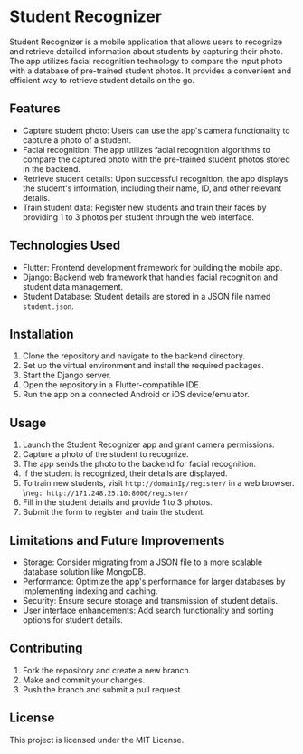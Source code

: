 # Student Recognizer

Student Recognizer is a mobile application that allows users to recognize and retrieve detailed information about students by capturing their photo. The app utilizes facial recognition technology to compare the input photo with a database of pre-trained student photos. It provides a convenient and efficient way to retrieve student details on the go.

## Features

- Capture student photo: Users can use the app's camera functionality to capture a photo of a student.
- Facial recognition: The app utilizes facial recognition algorithms to compare the captured photo with the pre-trained student photos stored in the backend.
- Retrieve student details: Upon successful recognition, the app displays the student's information, including their name, ID, and other relevant details.
- Train student data: Register new students and train their faces by providing 1 to 3 photos per student through the web interface.

## Technologies Used

- Flutter: Frontend development framework for building the mobile app.
- Django: Backend web framework that handles facial recognition and student data management.
- Student Database: Student details are stored in a JSON file named `student.json`.

## Installation

1. Clone the repository and navigate to the backend directory.
2. Set up the virtual environment and install the required packages.
3. Start the Django server.
4. Open the repository in a Flutter-compatible IDE.
5. Run the app on a connected Android or iOS device/emulator.

## Usage

1. Launch the Student Recognizer app and grant camera permissions.
2. Capture a photo of the student to recognize.
3. The app sends the photo to the backend for facial recognition.
4. If the student is recognized, their details are displayed.
5. To train new students, visit `http://domainIp/register/` in a web browser. \n`eg: http://171.248.25.10:8000/register/`
6. Fill in the student details and provide 1 to 3 photos.
7. Submit the form to register and train the student.

## Limitations and Future Improvements

- Storage: Consider migrating from a JSON file to a more scalable database solution like MongoDB.
- Performance: Optimize the app's performance for larger databases by implementing indexing and caching.
- Security: Ensure secure storage and transmission of student details.
- User interface enhancements: Add search functionality and sorting options for student details.

## Contributing

1. Fork the repository and create a new branch.
2. Make and commit your changes.
3. Push the branch and submit a pull request.

## License

This project is licensed under the MIT License.
